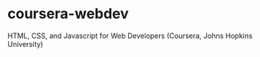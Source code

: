 # coursera-webdev
HTML, CSS, and Javascript for Web Developers (Coursera, Johns Hopkins University)

